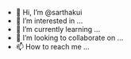 - 👋 Hi, I’m @sarthakui
- 👀 I’m interested in ...
- 🌱 I’m currently learning ...
- 💞️ I’m looking to collaborate on ...
- 📫 How to reach me ...

<!---
sarthakui/sarthakui is a ✨ special ✨ repository because its `README.md` (this file) appears on your GitHub profile.
You can click the Preview link to take a look at your changes.
--->
